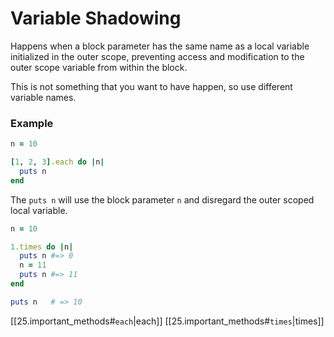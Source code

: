 # Variable Shadowing

Happens when a block parameter has the same name as a local variable initialized in the outer scope, preventing access and modification to the outer scope variable from within the block.

This is not something that you want to have happen, so use different variable names.

### Example

```ruby
n = 10

[1, 2, 3].each do |n|
  puts n
end
```

The `puts n` will use the block parameter `n` and disregard the outer scoped local variable.

```ruby
n = 10

1.times do |n|
  puts n #=> 0
  n = 11
  puts n #=> 11
end

puts n   # => 10
```

[[25.important_methods#`each`|each]]
[[25.important_methods#`times`|times]]
